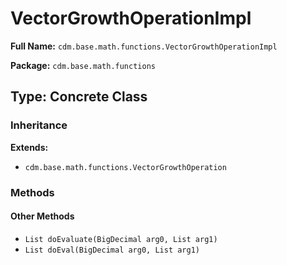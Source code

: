 # VectorGrowthOperationImpl

**Full Name:** `cdm.base.math.functions.VectorGrowthOperationImpl`

**Package:** `cdm.base.math.functions`

## Type: Concrete Class

### Inheritance

**Extends:**
- `cdm.base.math.functions.VectorGrowthOperation`

### Methods

#### Other Methods

- `List doEvaluate(BigDecimal arg0, List arg1)`
- `List doEval(BigDecimal arg0, List arg1)`

